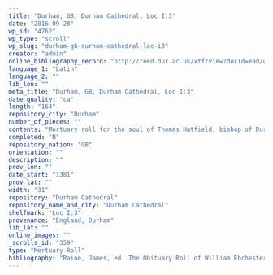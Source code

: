 ```yaml
---
title: "Durham, GB, Durham Cathedral, Loc I:3"
date: "2016-09-28"
wp_id: "4762"
wp_type: "scroll"
wp_slug: "durham-gb-durham-cathedral-loc-i3"
creator: "admin"
online_bibliography_record: "http://reed.dur.ac.uk/xtf/view?docId=ead/dcd/dcdlocel.xml#qxj-40"
language_1: "Latin"
language_2: ""
lib_lon: ""
meta_title: "Durham, GB, Durham Cathedral, Loc I:3"
date_quality: "ca"
length: "164"
repository_city: "Durham"
number_of_pieces: ""
contents: "Mortuary roll for the soul of Thomas Hatfield, bishop of Durham, and his parents, upper part only, with the ornamental heading missing, comprisingtituli for 107 houses starting with Tynemouth, and continuing through Newcastle, Newminster, Brinkburn, Alnwick, Hulne, Blanchland, Dodnash, Hexham, Lambley, Lanercost, Carlisle, Holmcoltram, St Bees, Calder, Seton, Furness, Conishead, Cartmel, Shap, Penrith, Cockersand, Burscough, Holland, Preston, Whalley, Sallay, Bolton in Craven, Fountains, Jervaulx, Coverham, Easby, Eggleston, Hartlepool, Jarrow, Guisborough, Handale, Whitby, Scarborough, Bridlington, Nunkeeling, to Meaux."
completed: "N"
repository_nation: "GB"
orientation: ""
description: ""
prov_lon: ""
date_start: "1381"
prov_lat: ""
width: "31"
repository: "Durham Cathedral"
repository_name_and_city: "Durham Cathedral"
shelfmark: "Loc I:3"
provenance: "England, Durham"
lib_lat: ""
online_images: ""
_scrolls_id: "359"
type: "Mortuary Roll"
bibliography: "Raine, James, ed. The Obituary Roll of William Ebchester and John Burnby: Priors of Durham, with Notices of Similar Records Preserved at Durham. Durham, UK: George Andrews, 1856, 54-56."
---
```



